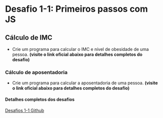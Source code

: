 # Desafio 1-1: Primeiros passos com JS

## **Cálculo de IMC**

- Crie um programa para calcular o IMC e nível de obesidade de uma pessoa.
**(visite o link oficial abaixo para detalhes completos do desafio)**

### **Cálculo de aposentadoria**

- Crie um programa para calcular a aposentadoria de uma pessoa.
**(visite o link oficial abaixo para detalhes completos do desafio)**

#### Detalhes completos dos desafios

[Desafios 1-1 Github](https://github.com/rocketseat-education/bootcamp-launchbase-desafios-01/blob/master/desafios/01-1-primeiros-passos-com-js.md#rocket-sobre-o-desafio)
